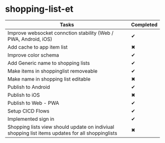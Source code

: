 # shopping-list-et

| Tasks  | Completed |
| ------------- | ------------- |
| Improve websocket connction stability (Web / PWA, Android, iOS)  | &#10004;   |
| Add cache to app item list  | &#10006;  |
| Improve color schema              |    &#10004;           |
| Add Generic name to shopping lists              |      &#10004;         |
| Make items in shoppinglist removeable              |    &#10004;           |
| Make name in shopping list editable              |     &#10006;          |
| Publish to Android              |     &#10004;           |
| Publish to iOS              |      &#10006;          |
| Publish to Web - PWA              |    &#10004;           |
| Setup CICD Flows              |      &#10004;         |
| Implemented sign in              |      &#10004;         |
| Shopping lists view should update on indiviual shopping list items updates for all shoppinglists |      &#10006;          |

